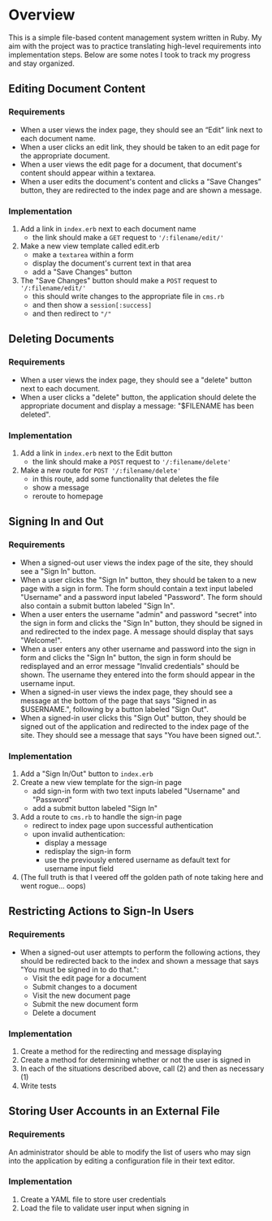 # Overview
This is a simple file-based content management system written in Ruby. My aim with the project was to practice translating high-level requirements into implementation steps. Below are some notes I took to track my progress and stay organized.

## Editing Document Content

### Requirements
- When a user views the index page, they should see an “Edit” link next to each document name.
- When a user clicks an edit link, they should be taken to an edit page for the appropriate document.
- When a user views the edit page for a document, that document's content should appear within a textarea.
- When a user edits the document's content and clicks a “Save Changes” button, they are redirected to the index page and are shown a message.

### Implementation
1) Add a link in `index.erb` next to each document name
    - the link should make a `GET` request to `'/:filename/edit/'`
2) Make a new view template called edit.erb
    - make a `textarea` within a form
    - display the document's current text in that area
    - add a "Save Changes" button
3) The "Save Changes" button should make a `POST` request to `'/:filename/edit/'`
    - this should write changes to the appropriate file in `cms.rb`
    - and then show a `session[:success]`
    - and then redirect to `"/"`


## Deleting Documents

### Requirements
- When a user views the index page, they should see a "delete" button next to each document.
- When a user clicks a "delete" button, the application should delete the appropriate document and display a message: "$FILENAME has been deleted".

### Implementation
1) Add a link in `index.erb` next to the Edit button
    - the link should make a `POST` request to `'/:filename/delete'`
2) Make a new route for `POST '/:filename/delete'`
    - in this route, add some functionality that deletes the file
    - show a message
    - reroute to homepage


## Signing In and Out

### Requirements
- When a signed-out user views the index page of the site, they should see a "Sign In" button.
- When a user clicks the "Sign In" button, they should be taken to a new page with a sign in form. The form should contain a text input labeled "Username" and a password input labeled "Password". The form should also contain a submit button labeled "Sign In".
- When a user enters the username "admin" and password "secret" into the sign in form and clicks the "Sign In" button, they should be signed in and redirected to the index page. A message should display that says "Welcome!".
- When a user enters any other username and password into the sign in form and clicks the "Sign In" button, the sign in form should be redisplayed and an error message "Invalid credentials" should be shown. The username they entered into the form should appear in the username input.
- When a signed-in user views the index page, they should see a message at the bottom of the page that says "Signed in as $USERNAME.", following by a button labeled "Sign Out".
- When a signed-in user clicks this "Sign Out" button, they should be signed out of the application and redirected to the index page of the site. They should see a message that says "You have been signed out.".

### Implementation
1) Add a "Sign In/Out" button to `index.erb`
2) Create a new view template for the sign-in page
    - add sign-in form with two text inputs labeled "Username" and "Password"
    - add a submit button labeled "Sign In"
3) Add a route to `cms.rb` to handle the sign-in page
    - redirect to index page upon successful authentication
    - upon invalid authentication:
        - display a message
        - redisplay the sign-in form
        - use the previously entered username as default text for username input field
4) (The full truth is that I veered off the golden path of note taking here and went rogue... oops)


## Restricting Actions to Sign-In Users

### Requirements
- When a signed-out user attempts to perform the following actions, they should be redirected back to the index and shown a message that says "You must be signed in to do that.":
    - Visit the edit page for a document
    - Submit changes to a document
    - Visit the new document page
    - Submit the new document form
    - Delete a document

### Implementation
1) Create a method for the redirecting and message displaying 
2) Create a method for determining whether or not the user is signed in
3) In each of the situations described above, call (2) and then as necessary (1)
4) Write tests


## Storing User Accounts in an External File

### Requirements
An administrator should be able to modify the list of users who may sign into the application by editing a configuration file in their text editor.

### Implementation
1) Create a YAML file to store user credentials
2) Load the file to validate user input when signing in
